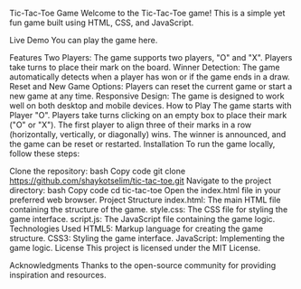 Tic-Tac-Toe Game
Welcome to the Tic-Tac-Toe game! This is a simple yet fun game built using HTML, CSS, and JavaScript.

Live Demo
You can play the game here.

Features
Two Players: The game supports two players, "O" and "X". Players take turns to place their mark on the board.
Winner Detection: The game automatically detects when a player has won or if the game ends in a draw.
Reset and New Game Options: Players can reset the current game or start a new game at any time.
Responsive Design: The game is designed to work well on both desktop and mobile devices.
How to Play
The game starts with Player "O".
Players take turns clicking on an empty box to place their mark ("O" or "X").
The first player to align three of their marks in a row (horizontally, vertically, or diagonally) wins.
The winner is announced, and the game can be reset or restarted.
Installation
To run the game locally, follow these steps:

Clone the repository:
bash
Copy code
git clone https://github.com/shaykotselim/tic-tac-toe.git
Navigate to the project directory:
bash
Copy code
cd tic-tac-toe
Open the index.html file in your preferred web browser.
Project Structure
index.html: The main HTML file containing the structure of the game.
style.css: The CSS file for styling the game interface.
script.js: The JavaScript file containing the game logic.
Technologies Used
HTML5: Markup language for creating the game structure.
CSS3: Styling the game interface.
JavaScript: Implementing the game logic.
License
This project is licensed under the MIT License.

Acknowledgments
Thanks to the open-source community for providing inspiration and resources.

